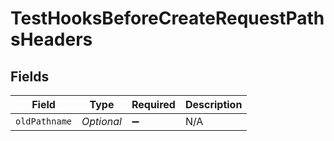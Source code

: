 # TestHooksBeforeCreateRequestPathsHeaders


## Fields

| Field              | Type               | Required           | Description        |
| ------------------ | ------------------ | ------------------ | ------------------ |
| `oldPathname`      | *Optional<String>* | :heavy_minus_sign: | N/A                |